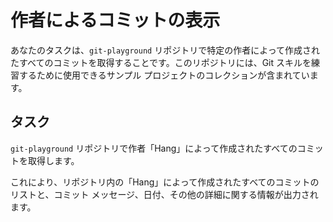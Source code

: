 # 作者によるコミットの表示

あなたのタスクは、`git-playground` リポジトリで特定の作者によって作成されたすべてのコミットを取得することです。このリポジトリには、Git スキルを練習するために使用できるサンプル プロジェクトのコレクションが含まれています。

## タスク

`git-playground` リポジトリで作者「Hang」によって作成されたすべてのコミットを取得します。

これにより、リポジトリ内の「Hang」によって作成されたすべてのコミットのリストと、コミット メッセージ、日付、その他の詳細に関する情報が出力されます。

```shell

```
